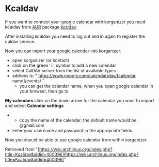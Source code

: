 # Kcaldav

If you want to connect your google calendar with korganizer you need kcaldav from [AUR](/index.php/AUR "AUR") package [kcaldav](https://aur.archlinux.org/packages/kcaldav/).

After installing kcaldav you need to log out and in again to register the caldav service.

Now you can import your google calendar into korganizer:

*   open korganizer (or kontact)
*   click on the green '+' symbol to add a new calendar
*   select CalDAV server from the list of available types
*   address is: " https://www.google.com/calendar/dav/[calendar name]/events/ "
    *   you can get the calendar name, when you open google calendar in your browser, then go to

**My calendars** click on the down arrow for the calendar you want to import and select **Calendar settings**

*   *   copy the name of the calendar; the default name would be <name>@gmail.com
*   enter your username and password in the appropriate fields

Now you should be able to use google calendar from within korganizer.

Retrieved from "[https://wiki.archlinux.org/index.php?title=Kcaldav&oldid=400396](https://wiki.archlinux.org/index.php?title=Kcaldav&oldid=400396)"